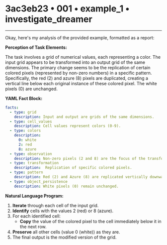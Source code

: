 # 3ac3eb23 • 001 • example_1 • investigate_dreamer

---
Okay, here's my analysis of the provided example, formatted as a report:

**Perception of Task Elements:**

The task involves a grid of numerical values, each representing a color. The input grid appears to be transformed into an output grid of the same dimensions. The primary change seems to be the replication of certain colored pixels (represented by non-zero numbers) in a specific pattern. Specifically, the red (2) and azure (8) pixels are duplicated, creating a vertical line below each original instance of these colored pixel. The white pixels (0) are unchanged.

**YAML Fact Block:**



```yaml
facts:
  - type: grid
    description: Input and output are grids of the same dimensions.
  - type: cell_values
    description: Cell values represent colors (0-9).
  - type: colors
    description:
      0: white
      2: red
      8: azure
  - type: observation
    description: Non-zero pixels (2 and 8) are the focus of the transformation.
  - type: transformation
    description:  Replication of specific colored pixels.
  - type: pattern
    description: Red (2) and Azure (8) are replicated vertically downwards one line.
  - type: object_persistence
    description: White pixels (0) remain unchanged.
```



**Natural Language Program:**

1.  **Iterate** through each cell of the input grid.
2.  **Identify** cells with the values 2 (red) or 8 (azure).
3.  For each identified cell:
    *   **Copy** the value of the colored pixel to the cell immediately below it in the next row.
4.  **Preserve** all other cells (value 0 (white)) as they are.
5. The final output is the modified version of the grid.


